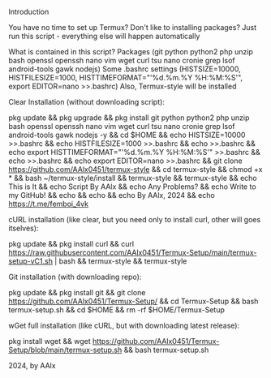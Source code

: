 Introduction

You have no time to set up Termux?
Don't like to installing packages?
Just run this script - everything else will happen automatically

What is contained in this script?
Packages (git python python2 php unzip bash openssl openssh nano vim wget curl tsu nano cronie grep lsof android-tools gawk nodejs)
Some .bashrc settings (HISTSIZE=10000, HISTFILESIZE=1000, HISTTIMEFORMAT="'%d.%m.%Y %H:%M:%S'", export EDITOR=nano >>.bashrc)
Also, Termux-style will be installed

Clear Installation (without downloading script):

pkg update && pkg upgrade && pkg install git python python2 php unzip bash openssl openssh nano vim wget curl tsu nano cronie grep lsof android-tools gawk nodejs -y && cd $HOME && echo HISTSIZE=10000 >>.bashrc && echo HISTFILESIZE=1000 >>.bashrc && echo  >>.bashrc && echo export HISTTIMEFORMAT="'%d.%m.%Y %H:%M:%S'" >>.bashrc && echo  >>.bashrc && echo export EDITOR=nano >>.bashrc && git clone https://github.com/AAlx0451/termux-style && cd termux-style && chmod +x * && bash ~/termux-style/install && termux-style && termux-style && echo This is It && echo Script By AAlx && echo Any Problems? && echo Write to my GitHub! && echo  && echo  && echo By AAlx, 2024 && echo https://t.me/femboi_4vk

cURL installation (like clear, but you need only to install curl, other will goes itselves):

pkg update && pkg install curl && curl https://raw.githubusercontent.com/AAlx0451/Termux-Setup/main/termux-setup-vC1.sh | bash && termux-style && termux-style

Git installation (with downloading repo):

pkg update && pkg install git && git clone https://github.com/AAlx0451/Termux-Setup/ && cd Termux-Setup && bash termux-setup.sh && cd $HOME && rm -rf $HOME/Termux-Setup

wGet full installation (like cURL, but with downloading latest release):

pkg install wget && wget https://github.com/AAlx0451/Termux-Setup/blob/main/termux-setup.sh && bash termux-setup.sh

2024, by AAlx
